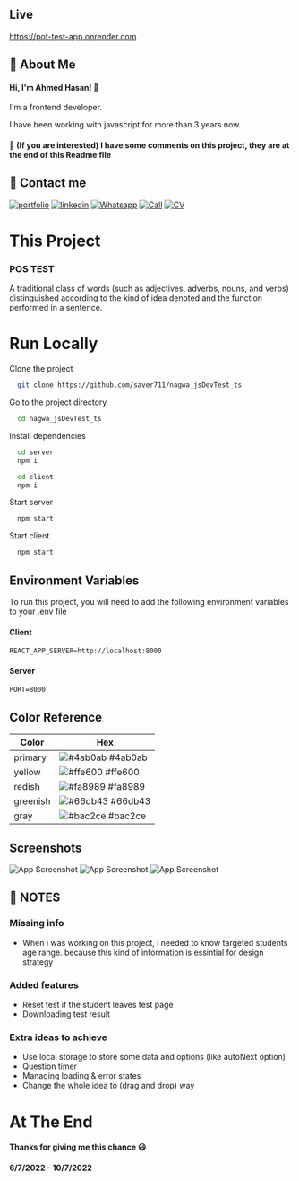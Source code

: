 ## Live

https://pot-test-app.onrender.com

## 🚀 About Me
#### Hi, I'm Ahmed Hasan! 👋
I'm a frontend developer.

I have been working with javascript for more than 3 years now.
#### 📝 (If you are interested) I have some comments on this project, they are at the end of this Readme file




## 🔗 Contact me
[![portfolio](https://img.shields.io/badge/my_portfolio-000?style=for-the-badge&logo=ko-fi&logoColor=white)](https://saver711.github.io/ahmedhasan/)
[![linkedin](https://img.shields.io/badge/linkedin-0A66C2?style=for-the-badge&logo=linkedin&logoColor=white)](https://www.linkedin.com/in/ahmedhasan711/)
[![Whatsapp](https://img.shields.io/badge/whatsapp-28c7e?style=for-the-badge&logo=whatsapp&logoColor=white)](https://api.whatsapp.com/send?phone=201126183678)
[![Call](https://img.shields.io/badge/+201202016965-87CEEB?style=for-the-badge&logo=phone&logoColor=white)](tel:+201202016965)
[![CV](https://img.shields.io/badge/CV-FFCCCB?style=for-the-badge&logo=cv&logoColor=white)](https://drive.google.com/uc?export=download&id=1VklUog5lWg5kzsWKcBgwifyIal4o-PjW)


# This Project
### POS TEST

A traditional class of words (such as adjectives, adverbs, nouns, and verbs) distinguished according to the kind of idea denoted and the function performed in a sentence.


# Run Locally

Clone the project

```bash
  git clone https://github.com/saver711/nagwa_jsDevTest_ts
```

Go to the project directory

```bash
  cd nagwa_jsDevTest_ts
```

Install dependencies

```bash
  cd server
  npm i
```
```bash
  cd client
  npm i
```

Start server

```bash
  npm start
```

Start client

```bash
  npm start
```


## Environment Variables

To run this project, you will need to add the following environment variables to your .env file

#### Client
`REACT_APP_SERVER=http://localhost:8000`

#### Server
`PORT=8000`


## Color Reference

| Color             | Hex                                                                |
| ----------------- | ------------------------------------------------------------------ |
| primary | ![#4ab0ab](https://via.placeholder.com/10/4ab0ab?text=+) #4ab0ab |
| yellow | ![#ffe600](https://via.placeholder.com/10/ffe600?text=+) #ffe600 |
| redish | ![#fa8989](https://via.placeholder.com/10/fa8989?text=+) #fa8989 |
| greenish | ![#66db43](https://via.placeholder.com/10/66db43?text=+) #66db43 |
| gray | ![#bac2ce](https://via.placeholder.com/10/bac2ce?text=+) #bac2ce |


## Screenshots

![App Screenshot](https://res.cloudinary.com/dchgmm8wb/image/upload/v1657513007/2022-07-11_06h14_27.png)
![App Screenshot](https://res.cloudinary.com/dchgmm8wb/image/upload/v1657513009/2022-07-11_06h14_34.png)
![App Screenshot](https://res.cloudinary.com/dchgmm8wb/image/upload/v1657513008/2022-07-11_06h15_29.png)


## 📝 NOTES

### Missing info
* When i was working on this project, i needed to know targeted students age range. because this kind of information is essintial for design strategy
### Added features
* Reset test if the student leaves test page
* Downloading test result
### Extra ideas to achieve
* Use local storage to store some data and options (like autoNext option)
* Question timer
* Managing loading & error states
* Change the whole idea to (drag and drop) way
# At The End
#### Thanks for giving me this chance 😃
#### 6/7/2022 - 10/7/2022

